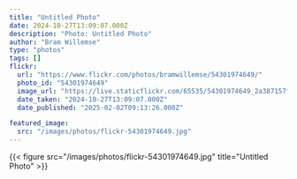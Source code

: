 ```yaml
---
title: "Untitled Photo"
date: 2024-10-27T13:09:07.000Z
description: "Photo: Untitled Photo"
author: "Bram Willemse"
type: "photos"
tags: []
flickr:
  url: "https://www.flickr.com/photos/bramwillemse/54301974649/"
  photo_id: "54301974649"
  image_url: "https://live.staticflickr.com/65535/54301974649_2a387157f1_h.jpg"
  date_taken: "2024-10-27T13:09:07.000Z"
  date_published: "2025-02-02T09:13:26.000Z"

featured_image:
  src: "/images/photos/flickr-54301974649.jpg"
---
```


{{< figure src="/images/photos/flickr-54301974649.jpg" title="Untitled Photo" >}}
